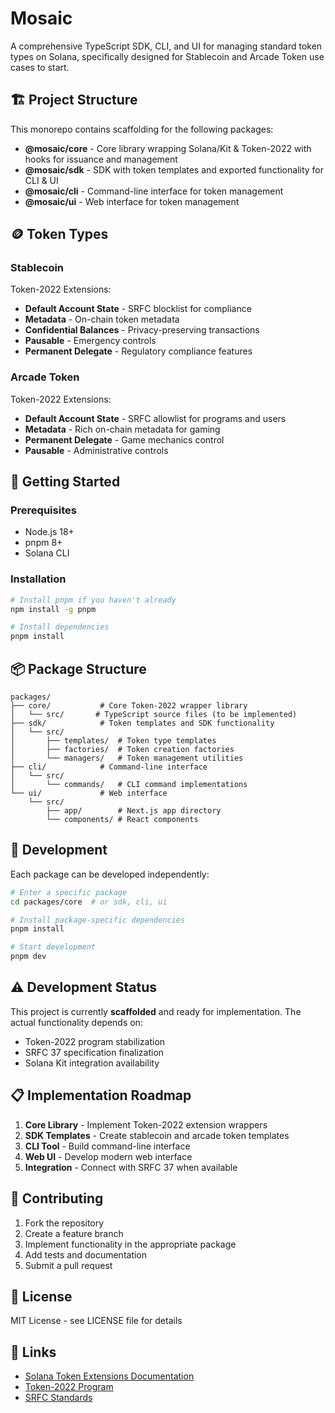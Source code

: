 # Mosaic

A comprehensive TypeScript SDK, CLI, and UI for managing standard token types on Solana, specifically designed for Stablecoin and Arcade Token use cases to start.

## 🏗️ Project Structure

This monorepo contains scaffolding for the following packages:

- **@mosaic/core** - Core library wrapping Solana/Kit & Token-2022 with hooks for issuance and management
- **@mosaic/sdk** - SDK with token templates and exported functionality for CLI & UI
- **@mosaic/cli** - Command-line interface for token management
- **@mosaic/ui** - Web interface for token management

## 🪙 Token Types

### Stablecoin

Token-2022 Extensions:

- **Default Account State** - SRFC blocklist for compliance
- **Metadata** - On-chain token metadata
- **Confidential Balances** - Privacy-preserving transactions
- **Pausable** - Emergency controls
- **Permanent Delegate** - Regulatory compliance features

### Arcade Token

Token-2022 Extensions:

- **Default Account State** - SRFC allowlist for programs and users
- **Metadata** - Rich on-chain metadata for gaming
- **Permanent Delegate** - Game mechanics control
- **Pausable** - Administrative controls

## 🚀 Getting Started

### Prerequisites

- Node.js 18+
- pnpm 8+
- Solana CLI

### Installation

```bash
# Install pnpm if you haven't already
npm install -g pnpm

# Install dependencies
pnpm install
```

## 📦 Package Structure

```
packages/
├── core/           # Core Token-2022 wrapper library
│   └── src/       # TypeScript source files (to be implemented)
├── sdk/            # Token templates and SDK functionality
│   └── src/
│       ├── templates/  # Token type templates
│       ├── factories/  # Token creation factories
│       └── managers/   # Token management utilities
├── cli/            # Command-line interface
│   └── src/
│       └── commands/   # CLI command implementations
└── ui/             # Web interface
    └── src/
        ├── app/        # Next.js app directory
        └── components/ # React components
```

## 🔧 Development

Each package can be developed independently:

```bash
# Enter a specific package
cd packages/core  # or sdk, cli, ui

# Install package-specific dependencies
pnpm install

# Start development
pnpm dev
```

## ⚠️ Development Status

This project is currently **scaffolded** and ready for implementation. The actual functionality depends on:

- Token-2022 program stabilization
- SRFC 37 specification finalization
- Solana Kit integration availability

## 📋 Implementation Roadmap

1. **Core Library** - Implement Token-2022 extension wrappers
2. **SDK Templates** - Create stablecoin and arcade token templates
3. **CLI Tool** - Build command-line interface
4. **Web UI** - Develop modern web interface
5. **Integration** - Connect with SRFC 37 when available

## 🤝 Contributing

1. Fork the repository
2. Create a feature branch
3. Implement functionality in the appropriate package
4. Add tests and documentation
5. Submit a pull request

## 📄 License

MIT License - see LICENSE file for details

## 🔗 Links

- [Solana Token Extensions Documentation](https://solana.com/developers/guides/token-extensions)
- [Token-2022 Program](https://github.com/solana-program/token-2022)
- [SRFC Standards](https://github.com/solana-foundation/solana-rfcs)
